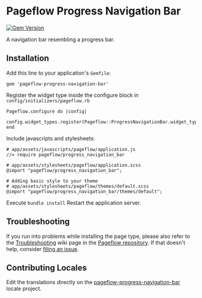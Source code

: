 # Pageflow Progress Navigation Bar

[![Gem Version](https://badge.fury.io/rb/pageflow-progress-navigation-bar.svg)](http://badge.fury.io/rb/pageflow-progress-navigation-bar)

A navigation bar resembling a progress bar.

## Installation

Add this line to your application's `Gemfile`:

    gem 'pageflow-progress-navigation-bar'

Register the widget type inside the configure block in `config/initializers/pageflow.rb`

    Pageflow.configure do |config|
      config.widget_types.register(Pageflow::ProgressNavigationBar.widget_type)
    end

Include javascripts and stylesheets:

    # app/assets/javascripts/pageflow/application.js
    //= require pageflow/progress_navigation_bar

    # app/assets/stylesheets/pageflow/application.scss
    @import "pageflow/progress_navigation_bar";

    # Adding basic style to your theme
    # app/assets/stylesheets/pageflow/themes/default.scss
    @import "pageflow/progress_navigation_bar/themes/default";

Execute `bundle install` Restart the application server.

## Troubleshooting

If you run into problems while installing the page type, please also refer to the
[Troubleshooting](https://github.com/codevise/pageflow/wiki/Troubleshooting) wiki
page in the [Pageflow  repository](https://github.com/codevise/pageflow). If that
doesn't help, consider
[filing an issue](https://github.com/codevise/pageflow-progress-navigation-bar/issues).

## Contributing Locales

Edit the translations directly on the
[pageflow-progress-navigation-bar](http://www.localeapp.com/projects/public?search=tf/pageflow-progress-navigation-bar)
locale project.
